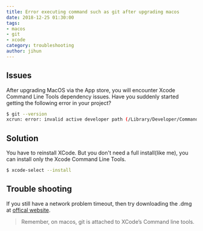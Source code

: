 ```yaml
---
title: Error executing command such as git after upgrading macos
date: 2018-12-25 01:30:00
tags:
- macos
- git
- xcode
category: troubleshooting
author: jihun
---
```


## Issues
After upgrading MacOS via the App store, you will encounter Xcode Command Line Tools dependency issues.
Have you suddenly started getting the following error in your project?

<!-- more -->

```bash
$ git --version
xcrun: error: invalid active developer path (/Library/Developer/CommandLineTools), missing xcrun at: /Library/Developer/CommandLineTools/usr/bin/xcrun
```

## Solution
You have to reinstall XCode. But you don't need a full install(like me), you can install only the Xcode Command Line Tools.

```bash
$ xcode-select --install
```

## Trouble shooting
If you still have a network problem timeout, then try downloading the .dmg at [offical website](http://developer.apple.com/downloads).


> Remember, on macos, git is attached to XCode’s Command line tools.

